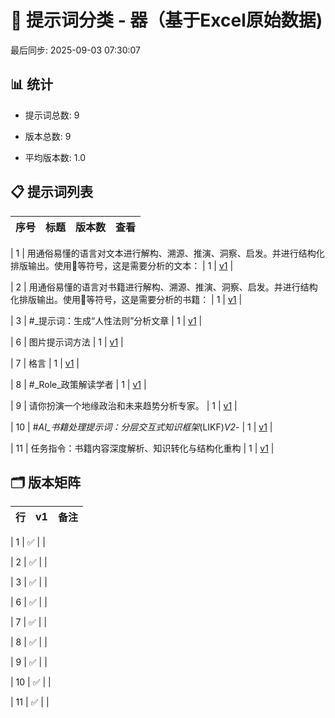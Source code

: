 # 📂 提示词分类 - 器（基于Excel原始数据)

最后同步: 2025-09-03 07:30:07


## 📊 统计

- 提示词总数: 9

- 版本总数: 9  

- 平均版本数: 1.0


## 📋 提示词列表


| 序号 | 标题 | 版本数 | 查看 |
|------|------|--------|------|

| 1 | 用通俗易懂的语言对文本进行解构、溯源、推演、洞察、启发。并进行结构化排版输出。使用🔴等符号，这是需要分析的文本： | 1 | [v1](./(1,1)_用通俗易懂的语言对文本进行解构、溯源、推演、洞察、启发。并进行结构化排版输出。使用🔴等符号，这是需要分析的文本：.md) |

| 2 | 用通俗易懂的语言对书籍进行解构、溯源、推演、洞察、启发。并进行结构化排版输出。使用🔴等符号，这是需要分析的书籍： | 1 | [v1](./(2,1)_用通俗易懂的语言对书籍进行解构、溯源、推演、洞察、启发。并进行结构化排版输出。使用🔴等符号，这是需要分析的书籍：.md) |

| 3 | #_提示词：生成“人性法则”分析文章 | 1 | [v1](./(3,1)_#_提示词：生成“人性法则”分析文章.md) |

| 6 | 图片提示词方法 | 1 | [v1](./(6,1)_图片提示词方法.md) |

| 7 | 格言 | 1 | [v1](./(7,1)_格言.md) |

| 8 | #_Role_政策解读学者 | 1 | [v1](./(8,1)_#_Role_政策解读学者.md) |

| 9 | 请你扮演一个地缘政治和未来趋势分析专家。 | 1 | [v1](./(9,1)_请你扮演一个地缘政治和未来趋势分析专家。.md) |

| 10 | #_AI_书籍处理提示词：分层交互式知识框架_(LIKF)_V2_- | 1 | [v1](./(10,1)_#_AI_书籍处理提示词：分层交互式知识框架_(LIKF)_V2_-.md) |

| 11 | 任务指令：书籍内容深度解析、知识转化与结构化重构 | 1 | [v1](./(11,1)_任务指令：书籍内容深度解析、知识转化与结构化重构.md) |


## 🗂️ 版本矩阵


| 行 | v1 | 备注 |
|---|---|---|

| 1 | ✅ |  |

| 2 | ✅ |  |

| 3 | ✅ |  |

| 6 | ✅ |  |

| 7 | ✅ |  |

| 8 | ✅ |  |

| 9 | ✅ |  |

| 10 | ✅ |  |

| 11 | ✅ |  |
